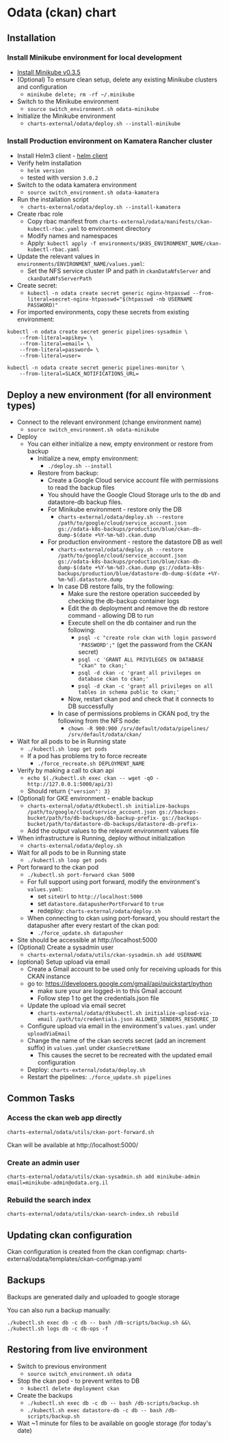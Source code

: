 # Odata (ckan) chart

## Installation

### Install Minikube environment for local development

* [Install Minikube v0.3.5](https://github.com/kubernetes/minikube/releases/tag/v0.35.0)
* (Optional) To ensure clean setup, delete any existing Minikube clusters and configuration
  * `minikube delete; rm -rf ~/.minikube`
* Switch to the Minikube environment
  * `source switch_environment.sh odata-minikube`
* Initialize the Minikube environment
  * `charts-external/odata/deploy.sh --install-minikube`

### Install Production environment on Kamatera Rancher cluster

* Install Helm3 client - [helm client](https://docs.helm.sh/using_helm/#installing-the-helm-client)
* Verify helm installation
  * `helm version`
  * tested with version `3.0.2`
* Switch to the odata kamatera environment
  * `source switch_environment.sh odata-kamatera`
* Run the installation script
  * `charts-external/odata/deploy.sh --install-kamatera`
* Create rbac role
  * Copy rbac manifest from `charts-external/odata/manifests/ckan-kubectl-rbac.yaml` to environment directory
  * Modify names and namespaces
  * Apply: `kubectl apply -f environments/$K8S_ENVIRONMENT_NAME/ckan-kubectl-rbac.yaml`
* Update the relevant values in `environments/ENVIRONMENT_NAME/values.yaml`:
  * Set the NFS service cluster IP and path in `ckanDataNfsServer` and `ckanDataNfsServerPath`
* Create secret:
  * `kubectl -n odata create secret generic nginx-htpasswd --from-literal=secret-nginx-htpasswd="$(htpasswd -nb USERNAME PASSWORD)"`
* For imported environments, copy these secrets from existing environment:
```
kubectl -n odata create secret generic pipelines-sysadmin \
    --from-literal=apikey= \
    --from-literal=email= \
    --from-literal=password= \
    --from-literal=user=
```
```
kubectl -n odata create secret generic pipelines-monitor \
    --from-literal=SLACK_NOTIFICATIONS_URL=
```


## Deploy a new environment (for all environment types)

* Connect to the relevant environment (change environment name)
  * `source switch_environment.sh odata-minikube`
* Deploy
  * You can either initialize a new, empty environment or restore from backup
    * Initialize a new, empty environment:
      * `./deploy.sh --install`
    * Restore from backup:
      * Create a Google Cloud service account file with permissions to read the backup files
      * You should have the Google Cloud Storage urls to the db and datastore-db backup files.
      * For Minikube environment - restore only the DB
        * `charts-external/odata/deploy.sh --restore /path/to/google/cloud/service_account.json gs://odata-k8s-backups/production/blue/ckan-db-dump-$(date +%Y-%m-%d).ckan.dump`
      * For production environment - restore the datastore DB as well
        * `charts-external/odata/deploy.sh --restore /path/to/google/cloud/service_account.json gs://odata-k8s-backups/production/blue/ckan-db-dump-$(date +%Y-%m-%d).ckan.dump gs://odata-k8s-backups/production/blue/datastore-db-dump-$(date +%Y-%m-%d).datastore.dump`
        * In case DB restore fails, try the following:
          * Make sure the restore operation succeeded by checking the db-backup container logs 
          * Edit the `db` deployment and remove the db restore command - allowing DB to run
          * Execute shell on the db container and run the following:
            * `psql -c "create role ckan with login password 'PASSWORD';"` (get the password from the CKAN secret)
            * `psql -c 'GRANT ALL PRIVILEGES ON DATABASE "ckan" to ckan;'`
            * `psql -d ckan -c 'grant all privileges on database ckan to ckan;'`
            * `psql -d ckan -c 'grant all privileges on all tables in schema public to ckan;'`
          * Now, restart ckan pod and check that it connects to DB successfully
        * In case of permissions problems in CKAN pod, try the following from the NFS node:
          * `chown -R 900:900 /srv/default/odata/pipelines/ /srv/default/odata/ckan/`
* Wait for all pods to be in Running state
  * `./kubectl.sh loop get pods`
  * If a pod has problems try to force recreate
    * `./force_recreate.sh DEPLOYMENT_NAME`
* Verify by making a call to ckan api
  * `echo $(./kubectl.sh exec ckan -- wget -qO - http://127.0.0.1:5000/api/3)`
  * Should return `{"version": 3}`
* (Optional) for GKE environment - enable backup
  * `charts-external/odata/dtkubectl.sh initialize-backups /path/to/google/cloud/service_account.json gs://backups-bucket/path/to/db-backups/db-backup-prefix- gs://backups-bucket/path/to/datastore-db-backups/datastore-db-prefix-`
  * Add the output values to the releavnt environment values file
* When infrastructure is Running, deploy without initialization
    * `charts-external/odata/deploy.sh`
* Wait for all pods to be in Running state
  * `./kubectl.sh loop get pods`
* Port forward to the ckan pod
  * `./kubectl.sh port-forward ckan 5000`
  * For full support using port forward, modify the environment's `values.yaml`:
    * set `siteUrl` to `http://localhost:5000`
    * set `datastore.datapusherPortForward` to `true`
    * redeploy: `charts-external/odata/deploy.sh`
  * When connecting to ckan using port-forward, you should restart the datapusher after every restart of the ckan pod:
    * `./force_update.sh datapusher`
* Site should be accessible at http://localhost:5000
* (Optional) Create a sysadmin user
  * `charts-external/odata/utils/ckan-sysadmin.sh add USERNAME`
* (optional) Setup upload via email
  * Create a Gmail account to be used only for receiving uploads for this CKAN instance
  * go to: https://developers.google.com/gmail/api/quickstart/python
    * make sure your are logged-in to this Gmail account
    * Follow step 1 to get the credentials.json file
  * Update the upload via email secret
    * `charts-external/odata/dtkubectl.sh initialize-upload-via-email /path/to/credentials.json ALLOWED_SENDERS_RESOUREC_ID`
  * Configure upload via email in the environment's `values.yaml` under `uploadViaEmail`
  * Change the name of the ckan secrets secret (add an increment suffix) in `values.yaml` under `ckanSecretName`
    * This causes the secret to be recreated with the updated email configuration
  * Deploy: `charts-external/odata/deploy.sh`
  * Restart the pipelines: `./force_update.sh pipelines`

## Common Tasks

### Access the ckan web app directly

```
charts-external/odata/utils/ckan-port-forward.sh
```

Ckan will be available at http://localhost:5000/

### Create an admin user

```
charts-external/odata/utils/ckan-sysadmin.sh add minikube-admin email=minikube-admin@odata.org.il
```

### Rebuild the search index

```
charts-external/odata/utils/ckan-search-index.sh rebuild
```

## Updating ckan configuration

Ckan configuration is created from the ckan configmap: charts-external/odata/templates/ckan-configmap.yaml

## Backups

Backups are generated daily and uploaded to google storage

You can also run a backup manually:

```
./kubectl.sh exec db -c db -- bash /db-scripts/backup.sh &&\
./kubectl.sh logs db -c db-ops -f
```

## Restoring from live environment

* Switch to previous environment
  * `source switch_environment.sh odata`
* Stop the ckan pod - to prevent writes to DB
  * `kubectl delete deployment ckan`
* Create the backups
  * `./kubectl.sh exec db -c db -- bash /db-scripts/backup.sh`
  * `./kubectl.sh exec datastore-db -c db -- bash /db-scripts/backup.sh`
* Wait ~1 minute for files to be available on google storage (for today's date)
